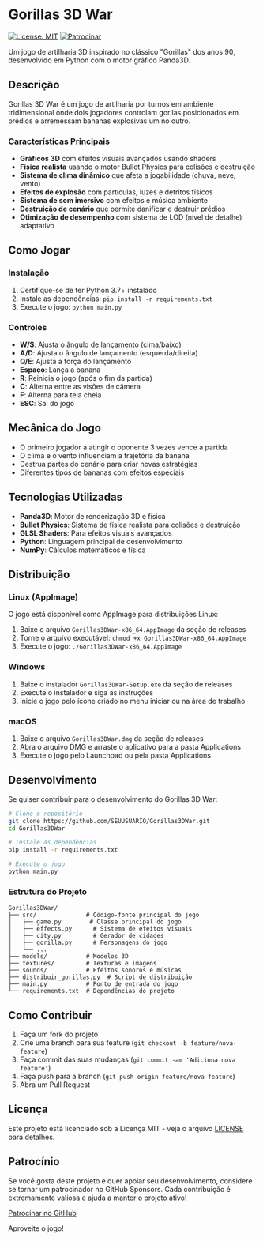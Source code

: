 # Gorillas 3D War

[![License: MIT](https://img.shields.io/badge/License-MIT-yellow.svg)](https://opensource.org/licenses/MIT)
[![Patrocinar](https://img.shields.io/badge/Patrocinar-GitHub-4CAF50.svg)](https://github.com/sponsors/SEUUSUARIO)

Um jogo de artilharia 3D inspirado no clássico "Gorillas" dos anos 90, desenvolvido em Python com o motor gráfico Panda3D.

## Descrição

Gorillas 3D War é um jogo de artilharia por turnos em ambiente tridimensional onde dois jogadores controlam gorilas posicionados em prédios e arremessam bananas explosivas um no outro. 

### Características Principais

- **Gráficos 3D** com efeitos visuais avançados usando shaders
- **Física realista** usando o motor Bullet Physics para colisões e destruição
- **Sistema de clima dinâmico** que afeta a jogabilidade (chuva, neve, vento)
- **Efeitos de explosão** com partículas, luzes e detritos físicos
- **Sistema de som imersivo** com efeitos e música ambiente
- **Destruição de cenário** que permite danificar e destruir prédios
- **Otimização de desempenho** com sistema de LOD (nível de detalhe) adaptativo

## Como Jogar

### Instalação
1. Certifique-se de ter Python 3.7+ instalado
2. Instale as dependências: `pip install -r requirements.txt`
3. Execute o jogo: `python main.py`

### Controles
- **W/S**: Ajusta o ângulo de lançamento (cima/baixo)
- **A/D**: Ajusta o ângulo de lançamento (esquerda/direita)
- **Q/E**: Ajusta a força do lançamento
- **Espaço**: Lança a banana
- **R**: Reinicia o jogo (após o fim da partida)
- **C**: Alterna entre as visões de câmera
- **F**: Alterna para tela cheia
- **ESC**: Sai do jogo

## Mecânica do Jogo

- O primeiro jogador a atingir o oponente 3 vezes vence a partida
- O clima e o vento influenciam a trajetória da banana
- Destrua partes do cenário para criar novas estratégias
- Diferentes tipos de bananas com efeitos especiais

## Tecnologias Utilizadas

- **Panda3D**: Motor de renderização 3D e física
- **Bullet Physics**: Sistema de física realista para colisões e destruição
- **GLSL Shaders**: Para efeitos visuais avançados
- **Python**: Linguagem principal de desenvolvimento
- **NumPy**: Cálculos matemáticos e física

## Distribuição

### Linux (AppImage)

O jogo está disponível como AppImage para distribuições Linux:

1. Baixe o arquivo `Gorillas3DWar-x86_64.AppImage` da seção de releases
2. Torne o arquivo executável: `chmod +x Gorillas3DWar-x86_64.AppImage`
3. Execute o jogo: `./Gorillas3DWar-x86_64.AppImage`

### Windows

1. Baixe o instalador `Gorillas3DWar-Setup.exe` da seção de releases
2. Execute o instalador e siga as instruções
3. Inicie o jogo pelo ícone criado no menu iniciar ou na área de trabalho

### macOS

1. Baixe o arquivo `Gorillas3DWar.dmg` da seção de releases
2. Abra o arquivo DMG e arraste o aplicativo para a pasta Applications
3. Execute o jogo pelo Launchpad ou pela pasta Applications

## Desenvolvimento

Se quiser contribuir para o desenvolvimento do Gorillas 3D War:

```bash
# Clone o repositório
git clone https://github.com/SEUUSUARIO/Gorillas3DWar.git
cd Gorillas3DWar

# Instale as dependências
pip install -r requirements.txt

# Execute o jogo
python main.py
```

### Estrutura do Projeto

```
Gorillas3DWar/
├── src/              # Código-fonte principal do jogo
│   ├── game.py        # Classe principal do jogo
│   ├── effects.py      # Sistema de efeitos visuais
│   ├── city.py         # Gerador de cidades
│   ├── gorilla.py      # Personagens do jogo
│   └── ...
├── models/           # Modelos 3D
├── textures/         # Texturas e imagens
├── sounds/           # Efeitos sonoros e músicas
├── distribuir_gorillas.py  # Script de distribuição
├── main.py           # Ponto de entrada do jogo
└── requirements.txt  # Dependências do projeto
```

## Como Contribuir

1. Faça um fork do projeto
2. Crie uma branch para sua feature (`git checkout -b feature/nova-feature`)
3. Faça commit das suas mudanças (`git commit -am 'Adiciona nova feature'`)
4. Faça push para a branch (`git push origin feature/nova-feature`)
5. Abra um Pull Request

## Licença

Este projeto está licenciado sob a Licença MIT - veja o arquivo [LICENSE](LICENSE) para detalhes.

## Patrocínio

Se você gosta deste projeto e quer apoiar seu desenvolvimento, considere se tornar um patrocinador no GitHub Sponsors. Cada contribuição é extremamente valiosa e ajuda a manter o projeto ativo!

[Patrocinar no GitHub](https://github.com/sponsors/SEUUSUARIO)

Aproveite o jogo!
